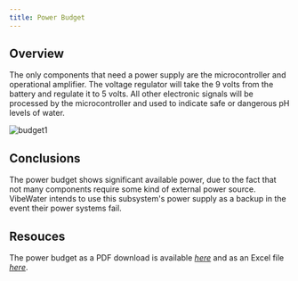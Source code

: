 ```yaml
---
title: Power Budget
---
```


## Overview
The only components that need a power supply are the microcontroller and operational amplifier. The voltage regulator will take the 9 volts from the battery and regulate it to 5 volts. All other electronic signals will be processed by the microcontroller and used to indicate safe or dangerous pH levels of water.

![budget1]()

## Conclusions

The power budget shows significant available power, due to the fact that not many components require some kind of external power source. VibeWater intends to use this subsystem's power supply as a backup in the event their power systems fail.

## Resouces

The power budget as a PDF download is available [*here*]() and as an Excel file [*here*]().